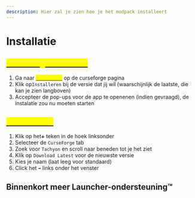 ```yaml
---
description: Hier zal je zien hoe je het modpack installeert
---
```


# Installatie

## [<mark style="color:yellow;">Curseforge Launcher</mark>](https://download.curseforge.com/)<mark style="color:yellow;"></mark>

1. Ga naar [<mark style="color:yellow;">Bestanden</mark>](https://www.curseforge.com/minecraft/modpacks/faster-than-light/files) <mark style="color:yellow;"></mark> op de curseforge pagina
2. Klik op`Installeren` bij de versie dat jij wil (waarschijnlijk de laatste, die kan je zien langboven)
3. Accepteer de pop-ups voor de app te openenen (indien gevraagd), de instalatie zou nu moeten starten

## [<mark style="color:yellow;">GdLauncher</mark>](https://gdevs.com/)<mark style="color:yellow;"></mark>

1. Klik op het`➕` teken in de hoek linksonder
2. Selecteer de `CurseForge` tab
3. Zoek voor `Tachyon` en scroll naar beneden tot je het ziet
4. Klik op `Download Latest` voor de nieuwste versie
5. Kies je naam (laat leeg voor standaard)
6. Click het `➡️` links onder het venster

## Binnenkort meer Launcher-ondersteuning™
